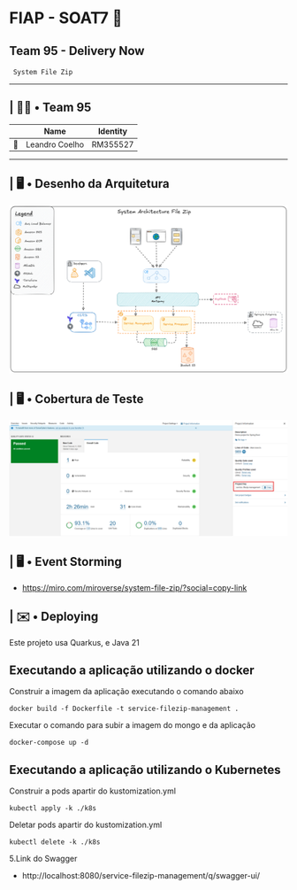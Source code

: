 # FIAP - SOAT7 🚀
## Team 95 - Delivery Now
```
 System File Zip
```
---
## | 👊🏽 • Team 95
| |Name|Identity|
|-|-|-|
| 🐰 | Leandro Coelho | RM355527 |
---
## | 🖥️ • Desenho da Arquitetura

![System design](img/arc-filezip.png)

## | 🖥️ • Cobertura de Teste

![System design](img/cobertura-teste.png)

## | 🖥️ • Event Storming
- https://miro.com/miroverse/system-file-zip/?social=copy-link

## | ✉️ • Deploying

Este projeto usa Quarkus, e Java 21

## Executando a aplicação utilizando o docker
Construir a imagem da aplicação executando o comando abaixo

```shell script
docker build -f Dockerfile -t service-filezip-management .

```
Executar o comando para subir a imagem do mongo e da aplicação

```shell script
docker-compose up -d
```
## Executando a aplicação utilizando o Kubernetes

Construir a pods apartir do kustomization.yml

```shell script
kubectl apply -k ./k8s 
```

Deletar pods apartir do kustomization.yml

```shell script
kubectl delete -k ./k8s 
```

5.Link do Swagger
- http://localhost:8080/service-filezip-management/q/swagger-ui/
